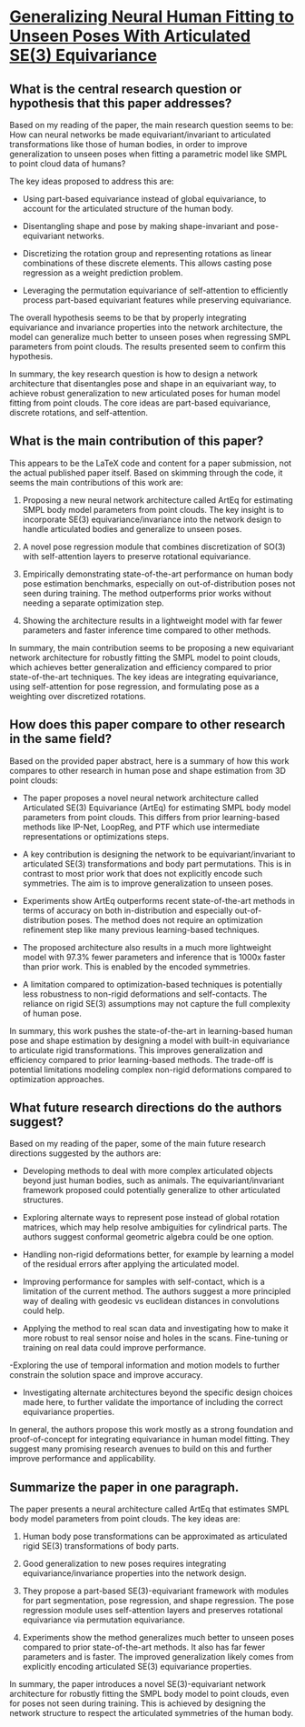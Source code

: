 # [Generalizing Neural Human Fitting to Unseen Poses With Articulated SE(3)   Equivariance](https://arxiv.org/abs/2304.10528)

## What is the central research question or hypothesis that this paper addresses?

 Based on my reading of the paper, the main research question seems to be: How can neural networks be made equivariant/invariant to articulated transformations like those of human bodies, in order to improve generalization to unseen poses when fitting a parametric model like SMPL to point cloud data of humans? 

The key ideas proposed to address this are:

- Using part-based equivariance instead of global equivariance, to account for the articulated structure of the human body.

- Disentangling shape and pose by making shape-invariant and pose-equivariant networks.

- Discretizing the rotation group and representing rotations as linear combinations of these discrete elements. This allows casting pose regression as a weight prediction problem.

- Leveraging the permutation equivariance of self-attention to efficiently process part-based equivariant features while preserving equivariance. 

The overall hypothesis seems to be that by properly integrating equivariance and invariance properties into the network architecture, the model can generalize much better to unseen poses when regressing SMPL parameters from point clouds. The results presented seem to confirm this hypothesis.

In summary, the key research question is how to design a network architecture that disentangles pose and shape in an equivariant way, to achieve robust generalization to new articulated poses for human model fitting from point clouds. The core ideas are part-based equivariance, discrete rotations, and self-attention.


## What is the main contribution of this paper?

 This appears to be the LaTeX code and content for a paper submission, not the actual published paper itself. Based on skimming through the code, it seems the main contributions of this work are:

1) Proposing a new neural network architecture called ArtEq for estimating SMPL body model parameters from point clouds. The key insight is to incorporate SE(3) equivariance/invariance into the network design to handle articulated bodies and generalize to unseen poses.

2) A novel pose regression module that combines discretization of SO(3) with self-attention layers to preserve rotational equivariance. 

3) Empirically demonstrating state-of-the-art performance on human body pose estimation benchmarks, especially on out-of-distribution poses not seen during training. The method outperforms prior works without needing a separate optimization step.

4) Showing the architecture results in a lightweight model with far fewer parameters and faster inference time compared to other methods.

In summary, the main contribution seems to be proposing a new equivariant network architecture for robustly fitting the SMPL model to point clouds, which achieves better generalization and efficiency compared to prior state-of-the-art techniques. The key ideas are integrating equivariance, using self-attention for pose regression, and formulating pose as a weighting over discretized rotations.


## How does this paper compare to other research in the same field?

 Based on the provided paper abstract, here is a summary of how this work compares to other research in human pose and shape estimation from 3D point clouds:

- The paper proposes a novel neural network architecture called Articulated SE(3) Equivariance (ArtEq) for estimating SMPL body model parameters from point clouds. This differs from prior learning-based methods like IP-Net, LoopReg, and PTF which use intermediate representations or optimizations steps.

- A key contribution is designing the network to be equivariant/invariant to articulated SE(3) transformations and body part permutations. This is in contrast to most prior work that does not explicitly encode such symmetries. The aim is to improve generalization to unseen poses.

- Experiments show ArtEq outperforms recent state-of-the-art methods in terms of accuracy on both in-distribution and especially out-of-distribution poses. The method does not require an optimization refinement step like many previous learning-based techniques.

- The proposed architecture also results in a much more lightweight model with 97.3% fewer parameters and inference that is 1000x faster than prior work. This is enabled by the encoded symmetries.

- A limitation compared to optimization-based techniques is potentially less robustness to non-rigid deformations and self-contacts. The reliance on rigid SE(3) assumptions may not capture the full complexity of human pose.

In summary, this work pushes the state-of-the-art in learning-based human pose and shape estimation by designing a model with built-in equivariance to articulate rigid transformations. This improves generalization and efficiency compared to prior learning-based methods. The trade-off is potential limitations modeling complex non-rigid deformations compared to optimization approaches.


## What future research directions do the authors suggest?

 Based on my reading of the paper, some of the main future research directions suggested by the authors are:

- Developing methods to deal with more complex articulated objects beyond just human bodies, such as animals. The equivariant/invariant framework proposed could potentially generalize to other articulated structures.

- Exploring alternate ways to represent pose instead of global rotation matrices, which may help resolve ambiguities for cylindrical parts. The authors suggest conformal geometric algebra could be one option.

- Handling non-rigid deformations better, for example by learning a model of the residual errors after applying the articulated model. 

- Improving performance for samples with self-contact, which is a limitation of the current method. The authors suggest a more principled way of dealing with geodesic vs euclidean distances in convolutions could help.

- Applying the method to real scan data and investigating how to make it more robust to real sensor noise and holes in the scans. Fine-tuning or training on real data could improve performance.

-Exploring the use of temporal information and motion models to further constrain the solution space and improve accuracy.

- Investigating alternate architectures beyond the specific design choices made here, to further validate the importance of including the correct equivariance properties.

In general, the authors propose this work mostly as a strong foundation and proof-of-concept for integrating equivariance in human model fitting. They suggest many promising research avenues to build on this and further improve performance and applicability.


## Summarize the paper in one paragraph.

 The paper presents a neural architecture called ArtEq that estimates SMPL body model parameters from point clouds. The key ideas are:

1) Human body pose transformations can be approximated as articulated rigid SE(3) transformations of body parts. 

2) Good generalization to new poses requires integrating equivariance/invariance properties into the network design.  

3) They propose a part-based SE(3)-equivariant framework with modules for part segmentation, pose regression, and shape regression. The pose regression module uses self-attention layers and preserves rotational equivariance via permutation equivariance. 

4) Experiments show the method generalizes much better to unseen poses compared to prior state-of-the-art methods. It also has far fewer parameters and is faster. The improved generalization likely comes from explicitly encoding articulated SE(3) equivariance properties.

In summary, the paper introduces a novel SE(3)-equivariant network architecture for robustly fitting the SMPL body model to point clouds, even for poses not seen during training. This is achieved by designing the network structure to respect the articulated symmetries of the human body.
